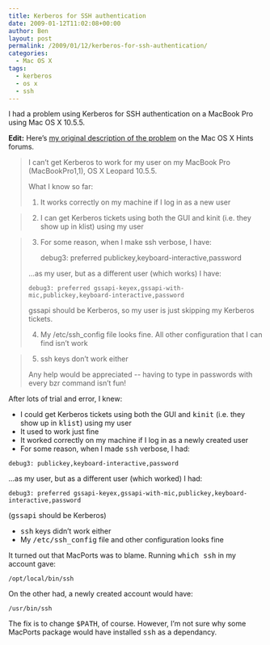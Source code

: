 ```yaml
---
title: Kerberos for SSH authentication
date: 2009-01-12T11:02:08+00:00
author: Ben
layout: post
permalink: /2009/01/12/kerberos-for-ssh-authentication/
categories:
  - Mac OS X
tags:
  - kerberos
  - os x
  - ssh
---
```

I had a problem using Kerberos for SSH authentication on a MacBook Pro using Mac OS X 10.5.5.

**Edit:** Here&#8217;s [my original description of the problem](http://hintsforums.macworld.com/showthread.php?t=97664) on the Mac OS X Hints forums.

> I can&#8217;t get Kerberos to work for my user on my MacBook Pro (MacBookPro1,1), OS X Leopard 10.5.5.
> 
> What I know so far:
> 
> 1) It works correctly on my machine if I log in as a new user
  
> 2) I can get Kerberos tickets using both the GUI and kinit (i.e. they show up in klist) using my user
  
> 3) For some reason, when I make ssh verbose, I have:
> 
>     debug3: preferred publickey,keyboard-interactive,password
> 
> ...as my user, but as a different user (which works) I have:
> 
>     debug3: preferred gssapi-keyex,gssapi-with-mic,publickey,keyboard-interactive,password
> 
> gssapi should be Kerberos, so my user is just skipping my Kerberos tickets.
> 
> 4) My /etc/ssh_config file looks fine. All other configuration that I can find isn&#8217;t work
  
> 5) ssh keys don&#8217;t work either
> 
> Any help would be appreciated -- having to type in passwords with every bzr command isn&#8217;t fun!

After lots of trial and error, I knew:

  * I could get Kerberos tickets using both the GUI and <kbd>kinit</kbd> (i.e. they show up in <kbd>klist</kbd>) using my user
  * It used to work just fine
  * It worked correctly on my machine if I log in as a newly created user
  * For some reason, when I made <kbd>ssh</kbd> verbose, I had:

<pre><code class="no-highlight">debug3: publickey,keyboard-interactive,password</code></pre>

...as my user, but as a different user (which worked) I had:

<pre><code class="no-highlight">debug3: preferred gssapi-keyex,gssapi-with-mic,publickey,keyboard-interactive,password</code></pre>

(<kbd>gssapi</kbd> should be Kerberos)

  * <kbd>ssh</kbd> keys didn&#8217;t work either
  * My <kbd>/etc/ssh_config</kbd> file and other configuration looks fine

It turned out that MacPorts was to blame. Running <kbd>which ssh</kbd> in my account gave:

<pre><code class="no-highlight">/opt/local/bin/ssh</code></pre>

On the other had, a newly created account would have:

<pre><code class="no-highlight">/usr/bin/ssh</code></pre>

The fix is to change <kbd>$PATH</kbd>, of course. However, I&#8217;m not sure why some MacPorts package would have installed <kbd>ssh</kbd> as a dependancy.